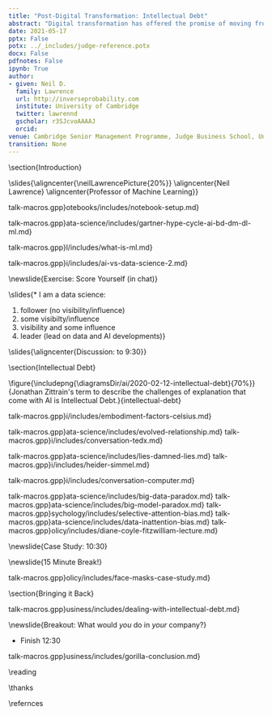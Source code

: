 ```yaml
---
title: "Post-Digital Transformation: Intellectual Debt"
abstract: "Digital transformation has offered the promise of moving from a manual decision-making world to a world where decisions can be rational, data-driven and automated. The first step to digital transformation is mapping the world of atoms (material, customers, logistic networks) into the world of bits. But the real challenges may start once this is complete. In this talk we introduce the notion of 'post digital transformation': the challenges of doing business in a digital world."
date: 2021-05-17
pptx: False
potx: ../_includes/judge-reference.potx
docx: False
pdfnotes: False
ipynb: True
author:
- given: Neil D.
  family: Lawrence
  url: http://inverseprobability.com
  institute: University of Cambridge
  twitter: lawrennd
  gscholar: r3SJcvoAAAAJ
  orcid: 
venue: Cambridge Senior Management Programme, Judge Business School, University of Cambridge
transition: None
---
```


\section{Introduction}

\slides{\aligncenter{\neilLawrencePicture{20%}}
\aligncenter{Neil Lawrence}
\aligncenter{Professor of Machine Learning}}

talk-macros.gpp}otebooks/includes/notebook-setup.md}

talk-macros.gpp}ata-science/includes/gartner-hype-cycle-ai-bd-dm-dl-ml.md}

talk-macros.gpp}l/includes/what-is-ml.md}

talk-macros.gpp}i/includes/ai-vs-data-science-2.md}

\newslide{Exercise: Score Yourself (in chat)}

\slides{* I am a data science: 
1. follower (no visibility/influence)
2. some visibilty/influence
3. visibility and some influence
4. leader (lead on data and AI developments)}

\slides{\aligncenter{Discussion: to 9:30}}



\section{Intellectual Debt}

\figure{\includepng{\diagramsDir/ai/2020-02-12-intellectual-debt}{70%}}{Jonathan Zittrain's term to describe the challenges of explanation that come with AI is Intellectual Debt.}{intellectual-debt}

<!-- Embodiment Factors-->

talk-macros.gpp}i/includes/embodiment-factors-celsius.md}

talk-macros.gpp}ata-science/includes/evolved-relationship.md}
talk-macros.gpp}i/includes/conversation-tedx.md}

<!-- Data Science (why it's happening) -->

talk-macros.gpp}ata-science/includes/lies-damned-lies.md}
talk-macros.gpp}i/includes/heider-simmel.md}

talk-macros.gpp}i/includes/conversation-computer.md}

talk-macros.gpp}ata-science/includes/big-data-paradox.md}
talk-macros.gpp}ata-science/includes/big-model-paradox.md}
talk-macros.gpp}sychology/includes/selective-attention-bias.md}
talk-macros.gpp}ata-science/includes/data-inattention-bias.md}
talk-macros.gpp}olicy/includes/diane-coyle-fitzwilliam-lecture.md}

\newslide{Case Study: 10:30}

\newslide{15 Minute Break!}

talk-macros.gpp}olicy/includes/face-masks-case-study.md}

\section{Bringing it Back}

talk-macros.gpp}usiness/includes/dealing-with-intellectual-debt.md}

\newslide{Breakout: What would *you* do in *your* company?}

* Finish 12:30

talk-macros.gpp}usiness/includes/gorilla-conclusion.md}

\reading

\thanks

\refernces
